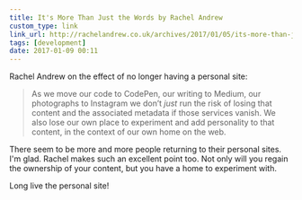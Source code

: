 ```yaml
---
title: It's More Than Just the Words by Rachel Andrew
custom_type: link
link_url: http://rachelandrew.co.uk/archives/2017/01/05/its-more-than-just-the-words/
tags: [development]
date: 2017-01-09 00:11
---
```

Rachel Andrew on the effect of no longer having a personal site:

> As we move our code to CodePen, our writing to Medium, our photographs to Instagram we don’t *just* run the risk of losing that content and the associated metadata if those services vanish. We also lose our own place to experiment and add personality to that content, in the context of our own home on the web.

There seem to be more and more people returning to their personal sites. I'm glad. Rachel makes such an excellent point too. Not only will you regain the ownership of your content, but you have a home to experiment with.

Long live the personal site!
